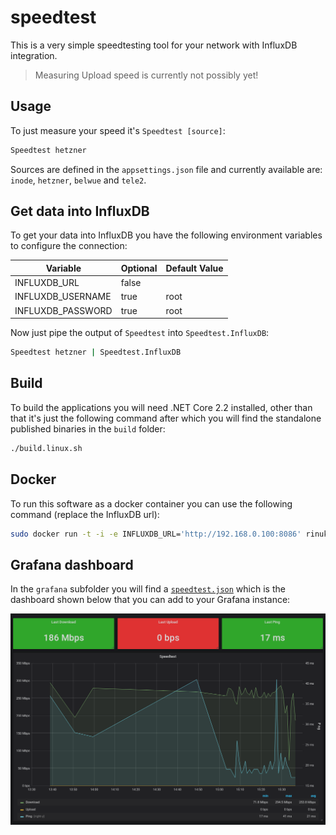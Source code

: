 # speedtest

This is a very simple speedtesting tool for your network with InfluxDB integration.

> Measuring Upload speed is currently not possibly yet!

## Usage

To just measure your speed it's `Speedtest [source]`:

```bash
Speedtest hetzner
```

Sources are defined in the `appsettings.json` file and currently available are: `inode`, `hetzner`, `belwue` and `tele2`.

## Get data into InfluxDB

To get your data into InfluxDB you have the following environment variables to configure the connection:

|Variable|Optional|Default Value|
|--|--|--|
|INFLUXDB_URL|false||
|INFLUXDB_USERNAME|true|root|
|INFLUXDB_PASSWORD|true|root|

Now just pipe the output of `Speedtest` into `Speedtest.InfluxDB`:

```bash
Speedtest hetzner | Speedtest.InfluxDB
```

## Build

To build the applications you will need .NET Core 2.2 installed, other than that it's just the following command after which you will find the standalone published binaries in the `build` folder:

```bash
./build.linux.sh
```

## Docker

To run this software as a docker container you can use the following command (replace the InfluxDB url):

```bash
sudo docker run -t -i -e INFLUXDB_URL='http://192.168.0.100:8086' rinukkusu/speedtest-influxdb
```

## Grafana dashboard

In the `grafana` subfolder you will find a [`speedtest.json`](https://github.com/rinukkusu/speedtest/blob/master/grafana/speedtest.json) which is the dashboard shown below that you can add to your Grafana instance:

![Dashboard example](https://github.com/rinukkusu/speedtest/raw/master/grafana/example.png)
